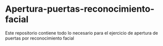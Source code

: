 # Apertura-puertas-reconocimiento-facial
Este repositorio contiene todo lo necesario para el ejercicio de apertura de puertas por reconocimiento facial
